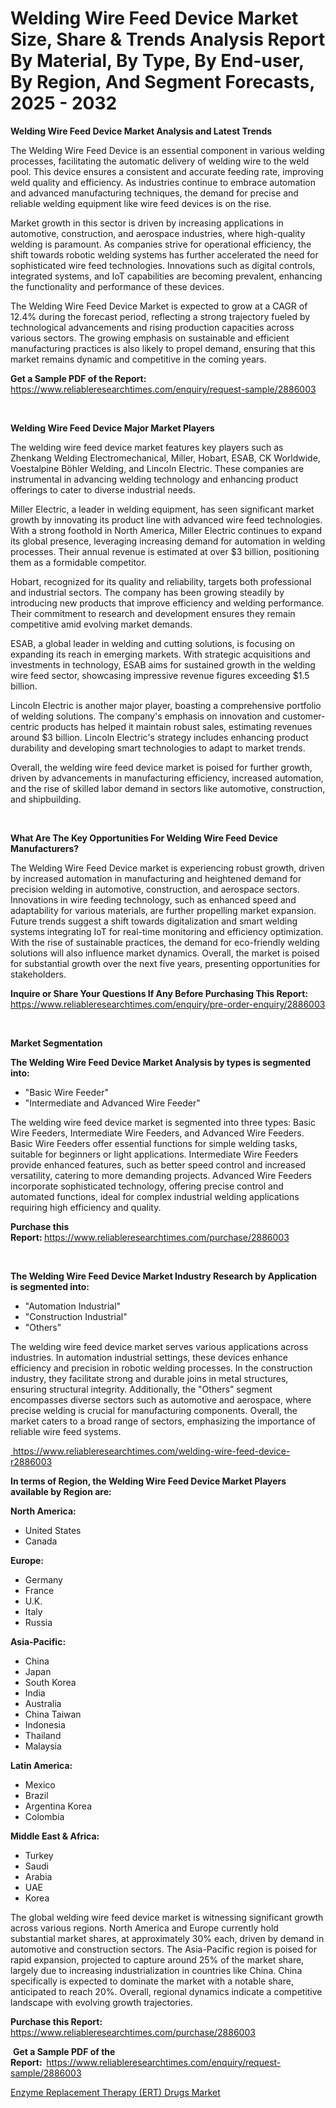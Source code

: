 <p><h1>Welding Wire Feed Device Market Size, Share & Trends Analysis Report By Material, By Type, By End-user, By Region, And Segment Forecasts, 2025 - 2032</h1></p><p><strong>Welding Wire Feed Device Market Analysis and Latest Trends</strong></p>
<p><p>The Welding Wire Feed Device is an essential component in various welding processes, facilitating the automatic delivery of welding wire to the weld pool. This device ensures a consistent and accurate feeding rate, improving weld quality and efficiency. As industries continue to embrace automation and advanced manufacturing techniques, the demand for precise and reliable welding equipment like wire feed devices is on the rise.</p><p>Market growth in this sector is driven by increasing applications in automotive, construction, and aerospace industries, where high-quality welding is paramount. As companies strive for operational efficiency, the shift towards robotic welding systems has further accelerated the need for sophisticated wire feed technologies. Innovations such as digital controls, integrated systems, and IoT capabilities are becoming prevalent, enhancing the functionality and performance of these devices.</p><p>The Welding Wire Feed Device Market is expected to grow at a CAGR of 12.4% during the forecast period, reflecting a strong trajectory fueled by technological advancements and rising production capacities across various sectors. The growing emphasis on sustainable and efficient manufacturing practices is also likely to propel demand, ensuring that this market remains dynamic and competitive in the coming years.</p></p>
<p><strong>Get a Sample PDF of the Report:&nbsp;</strong> <a href="https://www.reliableresearchtimes.com/enquiry/request-sample/2886003?utm_campaign=3284&utm_medium=2&utm_source=Github&utm_content=ia&utm_term=13032025&utm_id=welding-wire-feed-device">https://www.reliableresearchtimes.com/enquiry/request-sample/2886003</a></p>
<p>&nbsp;</p>
<p><strong>Welding Wire Feed Device Major Market Players</strong></p>
<p><p>The welding wire feed device market features key players such as Zhenkang Welding Electromechanical, Miller, Hobart, ESAB, CK Worldwide, Voestalpine Böhler Welding, and Lincoln Electric. These companies are instrumental in advancing welding technology and enhancing product offerings to cater to diverse industrial needs.</p><p>Miller Electric, a leader in welding equipment, has seen significant market growth by innovating its product line with advanced wire feed technologies. With a strong foothold in North America, Miller Electric continues to expand its global presence, leveraging increasing demand for automation in welding processes. Their annual revenue is estimated at over $3 billion, positioning them as a formidable competitor.</p><p>Hobart, recognized for its quality and reliability, targets both professional and industrial sectors. The company has been growing steadily by introducing new products that improve efficiency and welding performance. Their commitment to research and development ensures they remain competitive amid evolving market demands.</p><p>ESAB, a global leader in welding and cutting solutions, is focusing on expanding its reach in emerging markets. With strategic acquisitions and investments in technology, ESAB aims for sustained growth in the welding wire feed sector, showcasing impressive revenue figures exceeding $1.5 billion.</p><p>Lincoln Electric is another major player, boasting a comprehensive portfolio of welding solutions. The company's emphasis on innovation and customer-centric products has helped it maintain robust sales, estimating revenues around $3 billion. Lincoln Electric's strategy includes enhancing product durability and developing smart technologies to adapt to market trends.</p><p>Overall, the welding wire feed device market is poised for further growth, driven by advancements in manufacturing efficiency, increased automation, and the rise of skilled labor demand in sectors like automotive, construction, and shipbuilding.</p></p>
<p>&nbsp;</p>
<p><strong>What Are The Key Opportunities For Welding Wire Feed Device Manufacturers?</strong></p>
<p><p>The Welding Wire Feed Device market is experiencing robust growth, driven by increased automation in manufacturing and heightened demand for precision welding in automotive, construction, and aerospace sectors. Innovations in wire feeding technology, such as enhanced speed and adaptability for various materials, are further propelling market expansion. Future trends suggest a shift towards digitalization and smart welding systems integrating IoT for real-time monitoring and efficiency optimization. With the rise of sustainable practices, the demand for eco-friendly welding solutions will also influence market dynamics. Overall, the market is poised for substantial growth over the next five years, presenting opportunities for stakeholders.</p></p>
<p><strong>Inquire or Share Your Questions If Any Before Purchasing This Report:</strong> <a href="https://www.reliableresearchtimes.com/enquiry/pre-order-enquiry/2886003?utm_campaign=3284&utm_medium=2&utm_source=Github&utm_content=ia&utm_term=13032025&utm_id=welding-wire-feed-device">https://www.reliableresearchtimes.com/enquiry/pre-order-enquiry/2886003</a></p>
<p>&nbsp;</p>
<p><strong>Market Segmentation</strong></p>
<p><strong>The Welding Wire Feed Device Market Analysis by types is segmented into:</strong></p>
<p><ul><li>"Basic Wire Feeder"</li><li>"Intermediate and Advanced Wire Feeder"</li></ul></p>
<p><p>The welding wire feed device market is segmented into three types: Basic Wire Feeders, Intermediate Wire Feeders, and Advanced Wire Feeders. Basic Wire Feeders offer essential functions for simple welding tasks, suitable for beginners or light applications. Intermediate Wire Feeders provide enhanced features, such as better speed control and increased versatility, catering to more demanding projects. Advanced Wire Feeders incorporate sophisticated technology, offering precise control and automated functions, ideal for complex industrial welding applications requiring high efficiency and quality.</p></p>
<p><strong>Purchase this Report:&nbsp;</strong><a href="https://www.reliableresearchtimes.com/purchase/2886003?utm_campaign=3284&utm_medium=2&utm_source=Github&utm_content=ia&utm_term=13032025&utm_id=welding-wire-feed-device">https://www.reliableresearchtimes.com/purchase/2886003</a></p>
<p>&nbsp;</p>
<p><strong>The Welding Wire Feed Device Market Industry Research by Application is segmented into:</strong></p>
<p><ul><li>"Automation Industrial"</li><li>"Construction Industrial"</li><li>"Others"</li></ul></p>
<p><p>The welding wire feed device market serves various applications across industries. In automation industrial settings, these devices enhance efficiency and precision in robotic welding processes. In the construction industry, they facilitate strong and durable joins in metal structures, ensuring structural integrity. Additionally, the "Others" segment encompasses diverse sectors such as automotive and aerospace, where precise welding is crucial for manufacturing components. Overall, the market caters to a broad range of sectors, emphasizing the importance of reliable wire feed systems.</p></p>
<p><a href="https://www.reliableresearchtimes.com/welding-wire-feed-device-r2886003?utm_campaign=3284&utm_medium=2&utm_source=Github&utm_content=ia&utm_term=13032025&utm_id=welding-wire-feed-device">&nbsp;https://www.reliableresearchtimes.com/welding-wire-feed-device-r2886003</a></p>
<p><strong>In terms of Region, the Welding Wire Feed Device Market Players available by Region are:</strong></p>
<p>
    <p> <strong> North America: </strong>
        <ul>
            <li>United States</li>
            <li>Canada</li>
        </ul>
        </p> 
    <p> <strong> Europe: </strong>
        <ul>
            <li>Germany</li>
            <li>France</li>
            <li>U.K.</li>
            <li>Italy</li>
            <li>Russia</li>
        </ul>
        </p> 
    <p> <strong> Asia-Pacific: </strong>
        <ul>
            <li>China</li>
            <li>Japan</li>
            <li>South Korea</li>
            <li>India</li>
            <li>Australia</li>
            <li>China Taiwan</li>
            <li>Indonesia</li>
            <li>Thailand</li>
            <li>Malaysia</li>
        </ul>
        </p> 
    <p> <strong> Latin America: </strong>
        <ul>
            <li>Mexico</li>
            <li>Brazil</li>
            <li>Argentina Korea</li>
            <li>Colombia</li>
        </ul>
        </p> 
    <p> <strong> Middle East & Africa: </strong>
        <ul>
            <li>Turkey</li>
            <li>Saudi</li>
            <li>Arabia</li>
            <li>UAE</li>
            <li>Korea</li>
        </ul>
    </p>
    </p>
<p><p>The global welding wire feed device market is witnessing significant growth across various regions. North America and Europe currently hold substantial market shares, at approximately 30% each, driven by demand in automotive and construction sectors. The Asia-Pacific region is poised for rapid expansion, projected to capture around 25% of the market share, largely due to increasing industrialization in countries like China. China specifically is expected to dominate the market with a notable share, anticipated to reach 20%. Overall, regional dynamics indicate a competitive landscape with evolving growth trajectories.</p></p>
<p><strong>Purchase this Report: </strong><a href="https://www.reliableresearchtimes.com/purchase/2886003?utm_campaign=3284&utm_medium=2&utm_source=Github&utm_content=ia&utm_term=13032025&utm_id=welding-wire-feed-device">https://www.reliableresearchtimes.com/purchase/2886003</a></p>
<p>&nbsp;<strong>Get a Sample PDF of the Report:&nbsp;&nbsp;</strong><a href="https://www.reliableresearchtimes.com/enquiry/request-sample/2886003?utm_campaign=3284&utm_medium=2&utm_source=Github&utm_content=ia&utm_term=13032025&utm_id=welding-wire-feed-device">https://www.reliableresearchtimes.com/enquiry/request-sample/2886003</a></p>
<p><strong></strong></p>
<p><p><a href="https://github.com/spoorsusama/Market-Research-Report-List-1/blob/main/enzyme-replacement-therapy-ert-drugs-market.md?utm_campaign=3284&utm_medium=2&utm_source=Github&utm_content=ia&utm_term=13032025&utm_id=welding-wire-feed-device">Enzyme Replacement Therapy (ERT) Drugs Market</a></p></p>